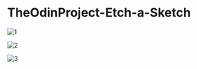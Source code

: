 # TheOdinProject-Etch-a-Sketch

![1](https://user-images.githubusercontent.com/73862428/201139000-a6ced03b-16ed-405f-b657-9a0a87921f2c.png)

![2](https://user-images.githubusercontent.com/73862428/201139002-f62c5d28-afd6-4131-92e6-c2358c4f4ce7.png)

![3](https://user-images.githubusercontent.com/73862428/201139004-770dc73c-eead-421c-9d8a-1facc2eee1ea.png)
